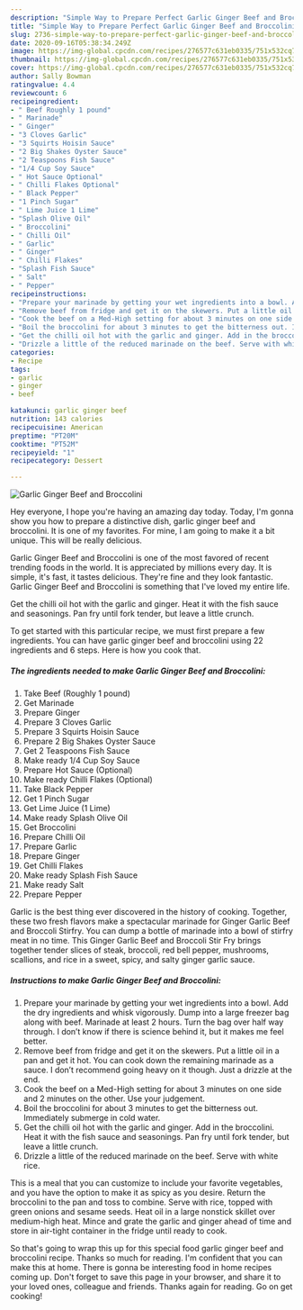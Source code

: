 ```yaml
---
description: "Simple Way to Prepare Perfect Garlic Ginger Beef and Broccolini"
title: "Simple Way to Prepare Perfect Garlic Ginger Beef and Broccolini"
slug: 2736-simple-way-to-prepare-perfect-garlic-ginger-beef-and-broccolini
date: 2020-09-16T05:38:34.249Z
image: https://img-global.cpcdn.com/recipes/276577c631eb0335/751x532cq70/garlic-ginger-beef-and-broccolini-recipe-main-photo.jpg
thumbnail: https://img-global.cpcdn.com/recipes/276577c631eb0335/751x532cq70/garlic-ginger-beef-and-broccolini-recipe-main-photo.jpg
cover: https://img-global.cpcdn.com/recipes/276577c631eb0335/751x532cq70/garlic-ginger-beef-and-broccolini-recipe-main-photo.jpg
author: Sally Bowman
ratingvalue: 4.4
reviewcount: 6
recipeingredient:
- " Beef Roughly 1 pound"
- " Marinade"
- " Ginger"
- "3 Cloves Garlic"
- "3 Squirts Hoisin Sauce"
- "2 Big Shakes Oyster Sauce"
- "2 Teaspoons Fish Sauce"
- "1/4 Cup Soy Sauce"
- " Hot Sauce Optional"
- " Chilli Flakes Optional"
- " Black Pepper"
- "1 Pinch Sugar"
- " Lime Juice 1 Lime"
- "Splash Olive Oil"
- " Broccolini"
- " Chilli Oil"
- " Garlic"
- " Ginger"
- " Chilli Flakes"
- "Splash Fish Sauce"
- " Salt"
- " Pepper"
recipeinstructions:
- "Prepare your marinade by getting your wet ingredients into a bowl. Add the dry ingredients and whisk vigorously. Dump into a large freezer bag along with beef. Marinade at least 2 hours. Turn the bag over half way through. I don’t know if there is science behind it, but it makes me feel better."
- "Remove beef from fridge and get it on the skewers. Put a little oil in a pan and get it hot. You can cook down the remaining marinade as a sauce. I don’t recommend going heavy on it though. Just a drizzle at the end."
- "Cook the beef on a Med-High setting for about 3 minutes on one side and 2 minutes on the other. Use your judgement."
- "Boil the broccolini for about 3 minutes to get the bitterness out. Immediately submerge in cold water."
- "Get the chilli oil hot with the garlic and ginger. Add in the broccolini. Heat it with the fish sauce and seasonings. Pan fry until fork tender, but leave a little crunch."
- "Drizzle a little of the reduced marinade on the beef. Serve with white rice."
categories:
- Recipe
tags:
- garlic
- ginger
- beef

katakunci: garlic ginger beef 
nutrition: 143 calories
recipecuisine: American
preptime: "PT20M"
cooktime: "PT52M"
recipeyield: "1"
recipecategory: Dessert

---
```



![Garlic Ginger Beef and Broccolini](https://img-global.cpcdn.com/recipes/276577c631eb0335/751x532cq70/garlic-ginger-beef-and-broccolini-recipe-main-photo.jpg)

Hey everyone, I hope you're having an amazing day today. Today, I'm gonna show you how to prepare a distinctive dish, garlic ginger beef and broccolini. It is one of my favorites. For mine, I am going to make it a bit unique. This will be really delicious.

Garlic Ginger Beef and Broccolini is one of the most favored of recent trending foods in the world. It is appreciated by millions every day. It is simple, it's fast, it tastes delicious. They're fine and they look fantastic. Garlic Ginger Beef and Broccolini is something that I've loved my entire life.

Get the chilli oil hot with the garlic and ginger. Heat it with the fish sauce and seasonings. Pan fry until fork tender, but leave a little crunch.


To get started with this particular recipe, we must first prepare a few ingredients. You can have garlic ginger beef and broccolini using 22 ingredients and 6 steps. Here is how you cook that.

<!--inarticleads1-->

##### The ingredients needed to make Garlic Ginger Beef and Broccolini:

1. Take  Beef (Roughly 1 pound)
1. Get  Marinade
1. Prepare  Ginger
1. Prepare 3 Cloves Garlic
1. Prepare 3 Squirts Hoisin Sauce
1. Prepare 2 Big Shakes Oyster Sauce
1. Get 2 Teaspoons Fish Sauce
1. Make ready 1/4 Cup Soy Sauce
1. Prepare  Hot Sauce (Optional)
1. Make ready  Chilli Flakes (Optional)
1. Take  Black Pepper
1. Get 1 Pinch Sugar
1. Get  Lime Juice (1 Lime)
1. Make ready Splash Olive Oil
1. Get  Broccolini
1. Prepare  Chilli Oil
1. Prepare  Garlic
1. Prepare  Ginger
1. Get  Chilli Flakes
1. Make ready Splash Fish Sauce
1. Make ready  Salt
1. Prepare  Pepper


Garlic is the best thing ever discovered in the history of cooking. Together, these two fresh flavors make a spectacular marinade for Ginger Garlic Beef and Broccoli Stirfry. You can dump a bottle of marinade into a bowl of stirfry meat in no time. This Ginger Garlic Beef and Broccoli Stir Fry brings together tender slices of steak, broccoli, red bell pepper, mushrooms, scallions, and rice in a sweet, spicy, and salty ginger garlic sauce. 

<!--inarticleads2-->

##### Instructions to make Garlic Ginger Beef and Broccolini:

1. Prepare your marinade by getting your wet ingredients into a bowl. Add the dry ingredients and whisk vigorously. Dump into a large freezer bag along with beef. Marinade at least 2 hours. Turn the bag over half way through. I don’t know if there is science behind it, but it makes me feel better.
1. Remove beef from fridge and get it on the skewers. Put a little oil in a pan and get it hot. You can cook down the remaining marinade as a sauce. I don’t recommend going heavy on it though. Just a drizzle at the end.
1. Cook the beef on a Med-High setting for about 3 minutes on one side and 2 minutes on the other. Use your judgement.
1. Boil the broccolini for about 3 minutes to get the bitterness out. Immediately submerge in cold water.
1. Get the chilli oil hot with the garlic and ginger. Add in the broccolini. Heat it with the fish sauce and seasonings. Pan fry until fork tender, but leave a little crunch.
1. Drizzle a little of the reduced marinade on the beef. Serve with white rice.


This is a meal that you can customize to include your favorite vegetables, and you have the option to make it as spicy as you desire. Return the broccolini to the pan and toss to combine. Serve with rice, topped with green onions and sesame seeds. Heat oil in a large nonstick skillet over medium-high heat. Mince and grate the garlic and ginger ahead of time and store in air-tight container in the fridge until ready to cook. 

So that's going to wrap this up for this special food garlic ginger beef and broccolini recipe. Thanks so much for reading. I'm confident that you can make this at home. There is gonna be interesting food in home recipes coming up. Don't forget to save this page in your browser, and share it to your loved ones, colleague and friends. Thanks again for reading. Go on get cooking!

